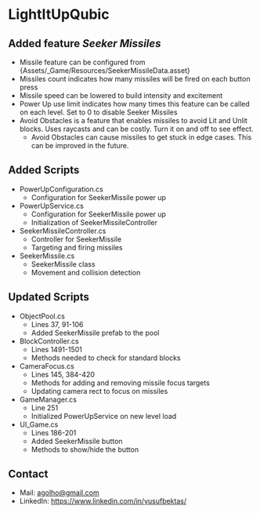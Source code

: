 # LightItUpQubic

## Added feature *Seeker Missiles*
- Missile feature can be configured from {Assets/_Game/Resources/SeekerMissileData.asset}
 - Missiles count indicates how many missiles will be fired on each button press
 - Missile speed can be lowered to build intensity and excitement
 - Power Up use limit indicates how many times this feature can be called on each level. Set to 0 to disable Seeker Missiles
 - Avoid Obstacles is a feature that enables missiles to avoid Lit and Unlit blocks. Uses raycasts and can be costly. Turn it on and off to see effect.
     - Avoid Obstacles can cause missiles to get stuck in edge cases. This can be improved in the future.

## Added Scripts
- PowerUpConfiguration.cs
  - Configuration for SeekerMissile power up
- PowerUpService.cs
  - Configuration for SeekerMissile power up
  - Initialization of SeekerMissileController
- SeekerMissileController.cs
   - Controller for SeekerMissile
   - Targeting and firing missiles
- SeekerMissile.cs
  - SeekerMissile class
  - Movement and collision detection

## Updated Scripts
- ObjectPool.cs
  - Lines 37, 91-106
  - Added SeekerMissile prefab to the pool
- BlockController.cs
  - Lines 1491-1501
  - Methods needed to check for standard blocks
- CameraFocus.cs
  - Lines 145, 384-420
  - Methods for adding and removing missile focus targets
  - Updating camera rect to focus on missiles
- GameManager.cs
  - Line 251 
  - Initialized PowerUpService on new level load
- UI_Game.cs
  - Lines 186-201 
  - Added SeekerMissile button
  - Methods to show/hide the button

## Contact
- Mail: agolho@gmail.com
- LinkedIn: https://www.linkedin.com/in/yusufbektas/
